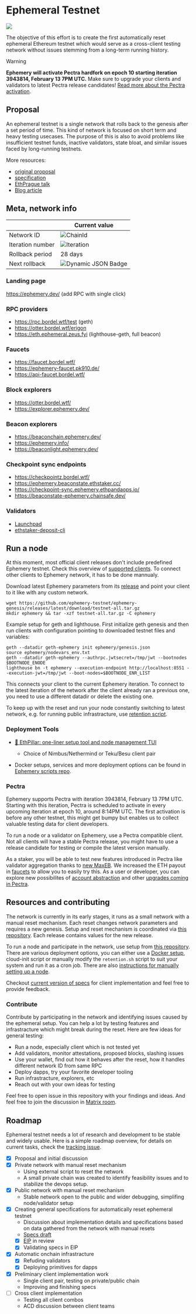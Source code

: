 # Ephemeral Testnet

![](./bttg.png)


The objective of this effort is to create the first automatically reset ephemeral Ethereum testnet which would serve as a cross-client testing network without issues stemming from a long-term running history.

> [!WARNING]
> __Ephemery will activate Pectra hardfork on epoch 10 starting iteration 3943814, February 13 7PM UTC.__ Make sure to upgrade your clients and validators to latest Pectra release candidates! [Read more about the Pectra activation](#pectra).

## Proposal

An ephemeral testnet is a single network that rolls back to the genesis after a set period of time. This kind of network is focused on short term and heavy testing usecases. The purpose of this is also to avoid problems like insufficient testnet funds, inactive validators, state bloat, and similar issues faced by long-running testnets.

More resources: 
- [original proposal](https://notes.ethereum.org/@mario-havel/stakers-testnet)
- [specification](/specs.md)
- [EthPrague talk](https://www.youtube.com/watch?v=HUuR1k25-3g)
- [Blog article](https://medium.com/coinmonks/new-testing-environment-for-ethereum-stakers-e271d1f954eb)

## Meta, network info

|                  | Current value       |
| ---------------- | ------------------- |
| Network ID       | ![ChainId](https://img.shields.io/badge/dynamic/json?url=https%3A%2F%2Fephemery.dev%2FlatestInfo.php&query=%24.chainid&label=%20&color=gray) |
| Iteration number | ![Iteration](https://img.shields.io/badge/dynamic/json?url=https%3A%2F%2Fephemery.dev%2FlatestInfo.php&query=%24.iteration&label=%20&color=gray) |
| Rollback period  | 28 days              |
| Next rollback    | ![Dynamic JSON Badge](https://img.shields.io/badge/dynamic/json?url=https%3A%2F%2Fephemery.dev%2FlatestInfo.php&query=%24.resetTimeReadable&label=%20&color=gray) |

### Landing page

https://ephemery.dev/ (add RPC with single click)

### RPC providers

- https://rpc.bordel.wtf/test (geth)
- https://otter.bordel.wtf/erigon 
- https://eth.ephemeral.zeus.fyi (lighthouse-geth, full beacon)

### Faucets

- https://faucet.bordel.wtf/
- https://ephemery-faucet.pk910.de/
- https://api-faucet.bordel.wtf/

### Block explorers

- https://otter.bordel.wtf/
- https://explorer.ephemery.dev/

### Beacon explorers

- https://beaconchain.ephemery.dev/
- https://ephemery.info/
- https://beaconlight.ephemery.dev/

### Checkpoint sync endpoints

- https://checkpointz.bordel.wtf/
- https://ephemery.beaconstate.ethstaker.cc/
- https://checkpoint-sync.ephemery.ethpandaops.io/
- https://beaconstate-ephemery.chainsafe.dev/

### Validators

- [Launchpad](https://launchpad.ephemery.dev/)
- [ethstaker-deposit-cli](https://github.com/remyroy/ethstaker-deposit-cli/releases/tag/v0.1-ephemery)

## Run a node

At this moment, most official client releases don't include predefined Ephemery testnet. Check this overview of [supported clients](/client-implementations.md). To connect other clients to Ephemery network, it has to be done mannualy. 

Download latest Ephemery parameters from its [release](https://github.com/ephemery-testnet/ephemery-genesis/releases/) and point your client to it like with any custom network. 
```
wget https://github.com/ephemery-testnet/ephemery-genesis/releases/latest/download/testnet-all.tar.gz
mkdir ephemery && tar -xzf testnet-all.tar.gz -C ephemery
```
Example setup for geth and lighthouse. First initialize geth genesis and then run clients with configuration pointing to downloaded testnet files and variables:
```
geth --datadir geth-ephemery init ephemery/genesis.json 
source ephemery/nodevars_env.txt
geth --datadir geth-ephemery --authrpc.jwtsecret=/tmp/jwt --bootnodes $BOOTNODE_ENODE 
lighthouse bn -t ephemery --execution-endpoint http://localhost:8551 --execution-jwt=/tmp/jwt --boot-nodes=$BOOTNODE_ENR_LIST
```

This connects your client to the current Ephemery iteration. To connect to the latest iteration of the network after the client already ran a previous one, you need to use a different datadir or delete the existing one. 

To keep up with the reset and run your node constantly switching to latest network, e.g. for running public infrastracture, use [retention script](https://github.com/ephemery-testnet/ephemery-scripts/blob/master/retention.sh).

###  Deployment Tools
- [💊 EthPillar: one-liner setup tool and node management TUI](http://ethpillar.coincashew.com)
  - Choice of Nimbus/Nethermind or  Teku/Besu client pair

- Docker setups, services and more deployment options can be found in [Ephemery scripts repo](https://github.com/ephemery-testnet/ephemery-scripts).

### Pectra

Ephemery supports Pectra with iteration 3943814, February 13 7PM UTC. Starting with this iteration, Pectra is scheduled to activate in every upcoming iteration at epoch 10, around 8:14PM UTC. The first activation is before any other testnet, this might get bumpy but enables us to collect valuable testing data for client developers.

To run a node or a validator on Ephemery, use a Pectra compatible client. Not all clients will have a stable Pectra release, you might have to use a release candidate for testing or compile the latest version manually. 

As a staker, you will be able to test new features introduced in Pectra like validator aggregation thanks to [new MaxEB](https://eips.ethereum.org/EIPS/eip-7251). We increased the ETH payout in [faucets](https://faucet.bordel.wtf) to allow you to easily try this. 
As a user or developer, you can explore new possibilites of [account abstraction](https://eip7702.io/) and other [upgrades coming in Pectra](https://ethereum.org/en/roadmap/pectra).

## Resources and contributing

The network is currently in its early stages, it runs as a small network with a manual reset mechanism. Each reset changes network parameters and requires a new genesis. Setup and reset mechanism is coordinated via [this repository](https://github.com/ephemery-testnet/ephemery-genesis). Each release contains values for the new release. 

To run a node and participate in the network, use setup from [this repository](https://github.com/ephemery-testnet/ephemery-scripts). There are various deployment options, you can either use a [Docker setup](https://github.com/ephemery-testnet/ephemery-scripts#docker), cloud-init script or manually modify the `retention.sh` script to suit your system and run it as a cron job. There are also [instructions for manually setting up a node](https://github.com/ephemery-testnet/ephemery-scripts#manual-deployment). 

Checkout [current version of specs](./specs.md) for client implementation and feel free to provide feedback. 

### Contribute 

Contribute by participating in the network and identifying issues caused by the ephemeral setup. You can help a lot by testing features and infrastracture which might break during the reset. Here are few ideas for general testing:
  - Run a node, especially client which is not tested yet
  - Add validators, monitor attestations, proposed blocks, slashing issues
  - Use your wallet, find out how it behaves after the reset, how it handles different network ID from same RPC
  - Deploy dapps, try your favorite developer tooling 
  - Run infrastracture, explorers, etc
  - Reach out with your own ideas for testing

Feel free to open issue in this repository with your findings and ideas. And feel free to join the discussion in [Matrix room](https://matrix.to/#/#staker-testnet:matrix.org). 


## Roadmap

Ephemeral testnet needs a lot of research and development to be stable and widely usable. Here is a simple roadmap overview, for details on current tasks, check the [tracking issue](https://github.com/ephemery-testnet/ephemery-resources/issues). 

- [x] Proposal and initial discussion
- [x] Private network with manual reset mechanism
    - Using external script to reset the network
    - A small private chain was created to identify feasibility issues and to stabilize the devops setup.
- [x] Public network with manual reset mechanism
    - Stable network open to the public and wider debugging, simplifing node/validator setup
- [x] Creating general specifications for automatically reset ephemeral testnet 
    - Discussion about implementation details and specifications based on data gathered from the network with manual resets
    - [Specs draft](./specs.md)
    - [x] [EIP](https://eips.ethereum.org/EIPS/eip-6916) in review
    - [x] Validating specs in EIP
- [x] Automatic onchain infrastracture
    - [x] Refuding validators
    - [x] Deploying primitives for dapps
- [x] Preliminary client implementation work 
    - Single client pair, testing on private/public chain 
    - Improving and finishing specs 
- [ ] Cross client implementation 
    - Testing all client combos
    - ACD discussion between client teams

